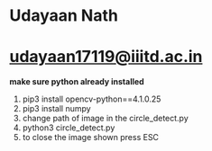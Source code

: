 # Udayaan Nath
# udayaan17119@iiitd.ac.in

**make sure python already installed**

1. pip3 install opencv-python==4.1.0.25 
2. pip3 install numpy
3. change path of image in the circle_detect.py
4. python3 circle_detect.py
5. to close the image shown press ESC